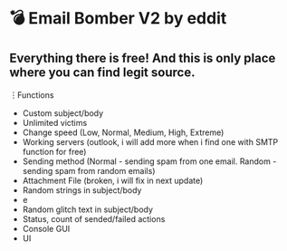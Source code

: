 # 💣 Email Bomber V2 by eddit
## Everything there is free! And this is only place where you can find legit source.

︙Functions
- Custom subject/body
- Unlimited victims
- Change speed (Low, Normal, Medium, High, Extreme)
- Working servers (outlook, i will add more when i find one with SMTP function for free)
- Sending method (Normal - sending spam from one email. Random - sending spam from random emails)
- Attachment File (broken, i will fix in next update)
- Random strings in subject/body
 - e
- Random glitch text in subject/body
- Status, count of sended/failed actions
- Console GUI
- UI

